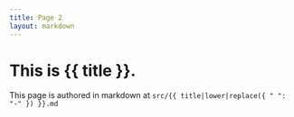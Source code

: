 ```yaml
---
title: Page 2
layout: markdown
---
```


# This is {{ title }}.

This page is authored in markdown at `src/{{ title|lower|replace({ " ": "-" }) }}.md`
